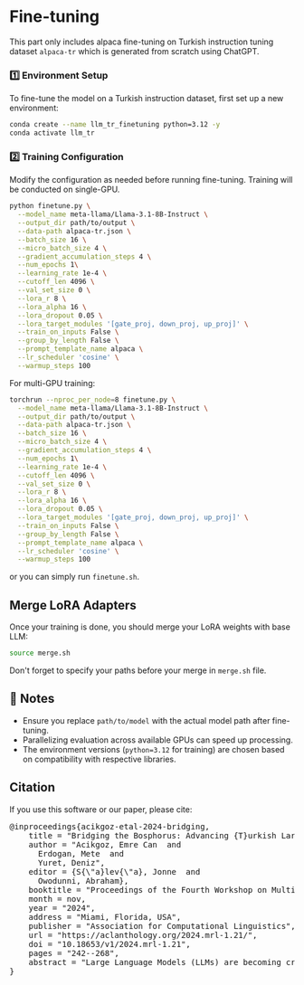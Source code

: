 # **Fine-tuning**
This part only includes alpaca fine-tuning on Turkish instruction tuning dataset `alpaca-tr` which is generated from scratch using ChatGPT.

### **1️⃣ Environment Setup**
To fine-tune the model on a Turkish instruction dataset, first set up a new environment:

```bash
conda create --name llm_tr_finetuning python=3.12 -y
conda activate llm_tr
```

### **2️⃣ Training Configuration**
Modify the configuration as needed before running fine-tuning. Training will be conducted on single-GPU.

```bash
python finetune.py \
  --model_name meta-llama/Llama-3.1-8B-Instruct \
  --output_dir path/to/output \
  --data-path alpaca-tr.json \
  --batch_size 16 \
  --micro_batch_size 4 \
  --gradient_accumulation_steps 4 \
  --num_epochs 1\
  --learning_rate 1e-4 \
  --cutoff_len 4096 \
  --val_set_size 0 \
  --lora_r 8 \
  --lora_alpha 16 \
  --lora_dropout 0.05 \
  --lora_target_modules '[gate_proj, down_proj, up_proj]' \
  --train_on_inputs False \
  --group_by_length False \
  --prompt_template_name alpaca \
  --lr_scheduler 'cosine' \
  --warmup_steps 100
```

For multi-GPU training:
```bash
torchrun --nproc_per_node=8 finetune.py \
  --model_name meta-llama/Llama-3.1-8B-Instruct \
  --output_dir path/to/output \
  --data-path alpaca-tr.json \
  --batch_size 16 \
  --micro_batch_size 4 \
  --gradient_accumulation_steps 4 \
  --num_epochs 1\
  --learning_rate 1e-4 \
  --cutoff_len 4096 \
  --val_set_size 0 \
  --lora_r 8 \
  --lora_alpha 16 \
  --lora_dropout 0.05 \
  --lora_target_modules '[gate_proj, down_proj, up_proj]' \
  --train_on_inputs False \
  --group_by_length False \
  --prompt_template_name alpaca \
  --lr_scheduler 'cosine' \
  --warmup_steps 100
```
or you can simply run `finetune.sh`.

## Merge LoRA Adapters
Once your training is done, you should merge your LoRA weights with base LLM:

```bash
source merge.sh
```
Don't forget to specify your paths before your merge in `merge.sh` file.

## **📌 Notes**
- Ensure you replace `path/to/model` with the actual model path after fine-tuning.
- Parallelizing evaluation across available GPUs can speed up processing.
- The environment versions (`python=3.12` for training) are chosen based on compatibility with respective libraries.

## Citation
If you use this software or our paper, please cite:
<pre>
@inproceedings{acikgoz-etal-2024-bridging,
    title = "Bridging the Bosphorus: Advancing {T}urkish Large Language Models through Strategies for Low-Resource Language Adaptation and Benchmarking",
    author = "Acikgoz, Emre Can  and
      Erdogan, Mete  and
      Yuret, Deniz",
    editor = {S{\"a}lev{\"a}, Jonne  and
      Owodunni, Abraham},
    booktitle = "Proceedings of the Fourth Workshop on Multilingual Representation Learning (MRL 2024)",
    month = nov,
    year = "2024",
    address = "Miami, Florida, USA",
    publisher = "Association for Computational Linguistics",
    url = "https://aclanthology.org/2024.mrl-1.21/",
    doi = "10.18653/v1/2024.mrl-1.21",
    pages = "242--268",
    abstract = "Large Language Models (LLMs) are becoming crucial across various fields, emphasizing the urgency for high-quality models in underrepresented languages. This study explores the unique challenges faced by low-resource languages, such as data scarcity, model selection, evaluation, and computational limitations, with a special focus on Turkish. We conduct an in-depth analysis to evaluate the impact of training strategies, model choices, and data availability on the performance of LLMs designed for underrepresented languages. Our approach includes two methodologies: (i) adapting existing LLMs originally pretrained in English to understand Turkish, and (ii) developing a model from the ground up using Turkish pretraining data, both supplemented with supervised fine-tuning on a novel Turkish instruction-tuning dataset aimed at enhancing reasoning capabilities. The relative performance of these methods is evaluated through the creation of a new leaderboard for Turkish LLMs, featuring benchmarks that assess different reasoning and knowledge skills. Furthermore, we conducted experiments on data and model scaling, both during pretraining and fine-tuning, simultaneously emphasizing the capacity for knowledge transfer across languages and addressing the challenges of catastrophic forgetting encountered during fine-tuning on a different language. Our goal is to offer a detailed guide for advancing the LLM framework in low-resource linguistic contexts, thereby making natural language processing (NLP) benefits more globally accessible."
}
</pre>

